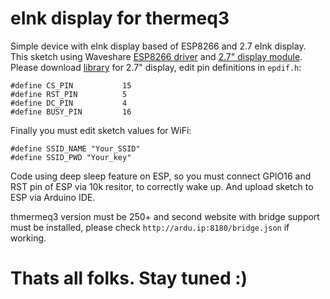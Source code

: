 # eInk display for thermeq3
Simple device with eInk display based of ESP8266 and 2.7 eInk display.
This sketch using Waveshare [ESP8266 driver](https://www.waveshare.com/wiki/E-Paper_ESP8266_Driver_Board) and [2.7" display module](https://www.waveshare.com/wiki/2.7inch_e-Paper_HAT_(B)).
Please download [library](https://www.waveshare.com/wiki/File:2.7inch_e-paper_hat_b_code.7z) for 2.7" display, edit pin definitions in `epdif.h`:
```
#define CS_PIN           15
#define RST_PIN          5
#define DC_PIN           4
#define BUSY_PIN         16
```
Finally you must edit sketch values for WiFi:
```
#define SSID_NAME "Your_SSID"
#define SSID_PWD "Your_key"
```
Code using deep sleep feature on ESP, so you must connect GPIO16 and RST pin of ESP via 10k resitor, to correctly wake up.
And upload sketch to ESP via Arduino IDE.

thmermeq3 version must be 250+ and second website with bridge support must be installed, please check `http://ardu.ip:8180/bridge.json` if working.
 

# Thats all folks. Stay tuned :)
